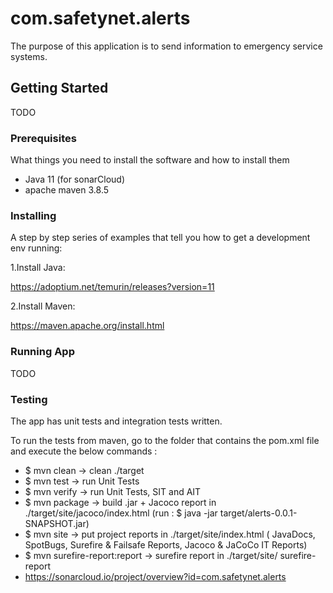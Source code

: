 # com.safetynet.alerts
The purpose of this application is to send information to emergency service systems.

## Getting Started

TODO

### Prerequisites

What things you need to install the software and how to install them

- Java 11 (for sonarCloud)
- apache maven 3.8.5

### Installing

A step by step series of examples that tell you how to get a development env running:

1.Install Java:

 https://adoptium.net/temurin/releases?version=11

2.Install Maven:

https://maven.apache.org/install.html

### Running App

TODO

### Testing

The app has unit tests and integration tests written.

To run the tests from maven, go to the folder that contains the pom.xml file and execute the below commands :

- $ mvn clean		→ clean ./target
- $ mvn test		→ run Unit Tests
- $ mvn verify		→ run Unit Tests, SIT and AIT
- $ mvn package		→ build .jar + Jacoco report in ./target/site/jacoco/index.html
					(run : $ java -jar target/alerts-0.0.1-SNAPSHOT.jar)
- $ mvn site 		→ put project reports in ./target/site/index.html
					( JavaDocs, SpotBugs, Surefire & Failsafe Reports, Jacoco & JaCoCo IT Reports)
- $ mvn surefire-report:report → surefire report in	./target/site/ surefire-report
- https://sonarcloud.io/project/overview?id=com.safetynet.alerts







